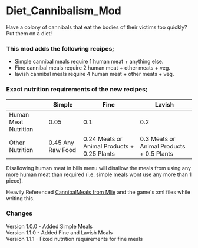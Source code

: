 # Diet_Cannibalism_Mod  
Have a colony of cannibals that eat the bodies of their victims too quickly? Put them on a diet!

### This mod adds the following recipes;  
- Simple cannibal meals require 1 human meat + anything else.
- Fine cannibal meals require 2 human meat + other meats + veg.
- lavish cannibal meals require 4 human meat + other meats + veg.

### Exact nutrition requirements of the new recipes; 

|   | Simple| Fine| Lavish|
|---|---|---|---|
| Human Meat Nutrition|0.05|0.1| 0.2|
| Other Nutrition|0.45 Any Raw Food |0.24 Meats or Animal Products + 0.25 Plants|0.3 Meats or Animal Products + 0.5 Plants|

Disallowing human meat in bills menu will disallow the meals from using any more human meat than required (i.e. simple meals wont use any more than 1 piece).

Heavily Referenced [CannibalMeals from Mlie](https://github.com/emipa606/CannibalMeals) and the game's xml files while writing this.

### Changes
Version 1.0.0 - Added Simple Meals  
Version 1.1.0 - Added Fine and Lavish Meals  
Version 1.1.1 - Fixed nutrition requirements for fine meals  